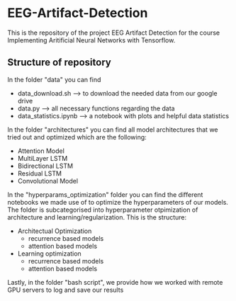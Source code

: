 # EEG-Artifact-Detection

This is the repository of the project EEG Artifact Detection for the course Implementing Aritificial Neural Networks with Tensorflow.

## Structure of repository 

In the folder "data" you can find
- data_download.sh --> to download the needed data from our google drive
- data.py --> all necessary functions regarding the data
- data_statistics.ipynb --> a notebook with plots and helpful data statistics

In the folder "architectures" you can find all model architectures that we tried out and optimized which are the following:
- Attention Model
- MultiLayer LSTM
- Bidirectional LSTM
- Residual LSTM
- Convolutional Model

In the "hyperparams_optimization" folder you can find the different notebooks we made use of to optimize the hyperparameters of our models. The folder is subcategorised into hyperparameter otpimization of architecture and learning/regularization. This is the structure:
- Architectual Optimization
    - recurrence based models
    - attention based models
- Learning optimization
    - recurrence based models
    - attention based models

Lastly, in the folder "bash script", we provide how we worked with remote GPU servers to log and save our results
